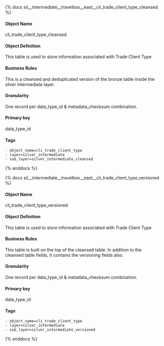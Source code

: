 {% docs sil__intermediate__travelbox__east__cli_trade_client_type_cleansed %}

#### Object Name
cli_trade_client_type_cleansed

#### Object Definition
This table is used to store information associated with Trade Client Type

#### Business Rules
This is a cleansed and deduplicated version of the bronze table inside the silver intermediate layer.

#### Granularity
One record per data_type_id & metadata_checksum combination.

#### Primary key
data_type_id

#### Tags
    - object_name=cli_trade_client_type
    - layer=silver_intermediate
    - sub_layer=silver_intermediate_cleansed

{% enddocs %}

{% docs sil__intermediate__travelbox__east__cli_trade_client_type_versioned %}

#### Object Name
cli_trade_client_type_versioned

#### Object Definition
This table is used to store information associated with Trade Client Type

#### Business Rules
This table is built on the top of the cleansed table. In addition to the cleansed table fields, it contains the versioning fields also.

#### Granularity
One record per data_type_id & metadata_checksum combination.

#### Primary key
data_type_id

#### Tags
    - object_name=cli_trade_client_type
    - layer=silver_intermediate
    - sub_layer=silver_intermediate_versioned

{% enddocs %}
